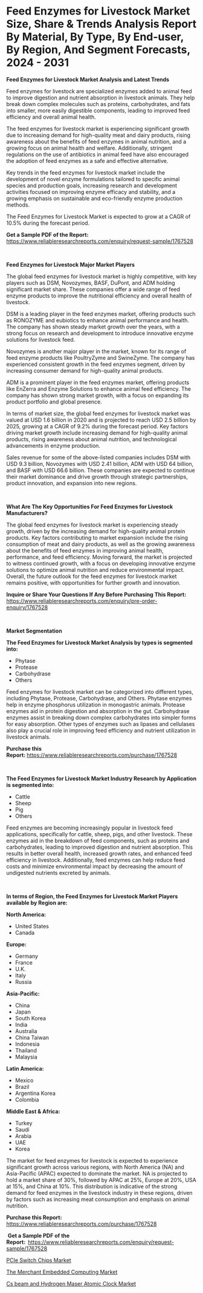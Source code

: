 <p><h1>Feed Enzymes for Livestock Market Size, Share & Trends Analysis Report By Material, By Type, By End-user, By Region, And Segment Forecasts, 2024 - 2031</h1></p><p><strong>Feed Enzymes for Livestock Market Analysis and Latest Trends</strong></p>
<p><p>Feed enzymes for livestock are specialized enzymes added to animal feed to improve digestion and nutrient absorption in livestock animals. They help break down complex molecules such as proteins, carbohydrates, and fats into smaller, more easily digestible components, leading to improved feed efficiency and overall animal health.</p><p>The feed enzymes for livestock market is experiencing significant growth due to increasing demand for high-quality meat and dairy products, rising awareness about the benefits of feed enzymes in animal nutrition, and a growing focus on animal health and welfare. Additionally, stringent regulations on the use of antibiotics in animal feed have also encouraged the adoption of feed enzymes as a safe and effective alternative.</p><p>Key trends in the feed enzymes for livestock market include the development of novel enzyme formulations tailored to specific animal species and production goals, increasing research and development activities focused on improving enzyme efficacy and stability, and a growing emphasis on sustainable and eco-friendly enzyme production methods.</p><p>The Feed Enzymes for Livestock Market is expected to grow at a CAGR of 10.5% during the forecast period.</p></p>
<p><strong>Get a Sample PDF of the Report:&nbsp;</strong> <a href="https://www.reliableresearchreports.com/enquiry/request-sample/1767528">https://www.reliableresearchreports.com/enquiry/request-sample/1767528</a></p>
<p>&nbsp;</p>
<p><strong>Feed Enzymes for Livestock Major Market Players</strong></p>
<p><p>The global feed enzymes for livestock market is highly competitive, with key players such as DSM, Novozymes, BASF, DuPont, and ADM holding significant market share. These companies offer a wide range of feed enzyme products to improve the nutritional efficiency and overall health of livestock.</p><p>DSM is a leading player in the feed enzymes market, offering products such as RONOZYME and eubiotics to enhance animal performance and health. The company has shown steady market growth over the years, with a strong focus on research and development to introduce innovative enzyme solutions for livestock feed.</p><p>Novozymes is another major player in the market, known for its range of feed enzyme products like PoultryZyme and SwineZyme. The company has experienced consistent growth in the feed enzymes segment, driven by increasing consumer demand for high-quality animal products.</p><p>ADM is a prominent player in the feed enzymes market, offering products like EnZerra and Enzyme Solutions to enhance animal feed efficiency. The company has shown strong market growth, with a focus on expanding its product portfolio and global presence.</p><p>In terms of market size, the global feed enzymes for livestock market was valued at USD 1.6 billion in 2020 and is projected to reach USD 2.5 billion by 2025, growing at a CAGR of 9.2% during the forecast period. Key factors driving market growth include increasing demand for high-quality animal products, rising awareness about animal nutrition, and technological advancements in enzyme production.</p><p>Sales revenue for some of the above-listed companies includes DSM with USD 9.3 billion, Novozymes with USD 2.41 billion, ADM with USD 64 billion, and BASF with USD 66.6 billion. These companies are expected to continue their market dominance and drive growth through strategic partnerships, product innovation, and expansion into new regions.</p></p>
<p>&nbsp;</p>
<p><strong>What Are The Key Opportunities For Feed Enzymes for Livestock Manufacturers?</strong></p>
<p><p>The global feed enzymes for livestock market is experiencing steady growth, driven by the increasing demand for high-quality animal protein products. Key factors contributing to market expansion include the rising consumption of meat and dairy products, as well as the growing awareness about the benefits of feed enzymes in improving animal health, performance, and feed efficiency. Moving forward, the market is projected to witness continued growth, with a focus on developing innovative enzyme solutions to optimize animal nutrition and reduce environmental impact. Overall, the future outlook for the feed enzymes for livestock market remains positive, with opportunities for further growth and innovation.</p></p>
<p><strong>Inquire or Share Your Questions If Any Before Purchasing This Report:</strong> <a href="https://www.reliableresearchreports.com/enquiry/pre-order-enquiry/1767528">https://www.reliableresearchreports.com/enquiry/pre-order-enquiry/1767528</a></p>
<p>&nbsp;</p>
<p><strong>Market Segmentation</strong></p>
<p><strong>The Feed Enzymes for Livestock Market Analysis by types is segmented into:</strong></p>
<p><ul><li>Phytase</li><li>Protease</li><li>Carbohydrase</li><li>Others</li></ul></p>
<p><p>Feed enzymes for livestock market can be categorized into different types, including Phytase, Protease, Carbohydrase, and Others. Phytase enzymes help in enzyme phosphorus utilization in monogastric animals. Protease enzymes aid in protein digestion and absorption in the gut. Carbohydrase enzymes assist in breaking down complex carbohydrates into simpler forms for easy absorption. Other types of enzymes such as lipases and cellulases also play a crucial role in improving feed efficiency and nutrient utilization in livestock animals.</p></p>
<p><strong>Purchase this Report:&nbsp;</strong><a href="https://www.reliableresearchreports.com/purchase/1767528">https://www.reliableresearchreports.com/purchase/1767528</a></p>
<p>&nbsp;</p>
<p><strong>The Feed Enzymes for Livestock Market Industry Research by Application is segmented into:</strong></p>
<p><ul><li>Cattle</li><li>Sheep</li><li>Pig</li><li>Others</li></ul></p>
<p><p>Feed enzymes are becoming increasingly popular in livestock feed applications, specifically for cattle, sheep, pigs, and other livestock. These enzymes aid in the breakdown of feed components, such as proteins and carbohydrates, leading to improved digestion and nutrient absorption. This results in better overall health, increased growth rates, and enhanced feed efficiency in livestock. Additionally, feed enzymes can help reduce feed costs and minimize environmental impact by decreasing the amount of undigested nutrients excreted by animals.</p></p>
<p>&nbsp;</p>
<p><strong>In terms of Region, the Feed Enzymes for Livestock Market Players available by Region are:</strong></p>
<p>
    <p> <strong> North America: </strong>
        <ul>
            <li>United States</li>
            <li>Canada</li>
        </ul>
        </p> 
    <p> <strong> Europe: </strong>
        <ul>
            <li>Germany</li>
            <li>France</li>
            <li>U.K.</li>
            <li>Italy</li>
            <li>Russia</li>
        </ul>
        </p> 
    <p> <strong> Asia-Pacific: </strong>
        <ul>
            <li>China</li>
            <li>Japan</li>
            <li>South Korea</li>
            <li>India</li>
            <li>Australia</li>
            <li>China Taiwan</li>
            <li>Indonesia</li>
            <li>Thailand</li>
            <li>Malaysia</li>
        </ul>
        </p> 
    <p> <strong> Latin America: </strong>
        <ul>
            <li>Mexico</li>
            <li>Brazil</li>
            <li>Argentina Korea</li>
            <li>Colombia</li>
        </ul>
        </p> 
    <p> <strong> Middle East & Africa: </strong>
        <ul>
            <li>Turkey</li>
            <li>Saudi</li>
            <li>Arabia</li>
            <li>UAE</li>
            <li>Korea</li>
        </ul>
    </p>
    </p>
<p><p>The market for feed enzymes for livestock is expected to experience significant growth across various regions, with North America (NA) and Asia-Pacific (APAC) expected to dominate the market. NA is projected to hold a market share of 30%, followed by APAC at 25%, Europe at 20%, USA at 15%, and China at 10%. This distribution is indicative of the strong demand for feed enzymes in the livestock industry in these regions, driven by factors such as increasing meat consumption and emphasis on animal nutrition.</p></p>
<p><strong>Purchase this Report: </strong><a href="https://www.reliableresearchreports.com/purchase/1767528">https://www.reliableresearchreports.com/purchase/1767528</a></p>
<p>&nbsp;<strong>Get a Sample PDF of the Report:&nbsp;&nbsp;</strong><a href="https://www.reliableresearchreports.com/enquiry/request-sample/1767528">https://www.reliableresearchreports.com/enquiry/request-sample/1767528</a></p>
<p><strong></strong></p>
<p><p><a href="https://view.publitas.com/reportprime-1/pcie-switch-chips-market-offers-provide-insightful-data-for-the-time-period-from-2024-to-2031-and-also-provide-analysis-based-on-application-type-and-region/">PCIe Switch Chips Market</a></p><p><a href="https://view.publitas.com/reportprime-1/the-merchant-embedded-computing-market-provides-a-comprehensive-analysis-including-a-macro-overview-of-the-market-as-well-as-micro-details-such-as-market-size-and-competitive-landscape/">The Merchant Embedded Computing Market</a></p><p><a href="https://view.publitas.com/reportprime-1/cs-beam-and-hydrogen-maser-atomic-clock-market-analysis-and-market-size-global-industry-overview-market-segmentation-and-forecast-2024-to-2031/">Cs beam and Hydrogen Maser Atomic Clock Market</a></p></p>